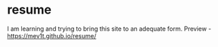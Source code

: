 # resume
I am learning and trying to bring this site to an adequate form.
Preview - https://mev1t.github.io/resume/
